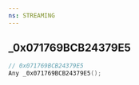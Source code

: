 ```yaml
---
ns: STREAMING
---
```

## _0x071769BCB24379E5

```c
// 0x071769BCB24379E5
Any _0x071769BCB24379E5();
```

